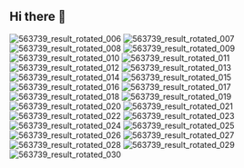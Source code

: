 ## Hi there 👋

<!--

**Here are some ideas to get you started:**

🙋‍♀️ A short introduction - what is your organization all about?
🌈 Contribution guidelines - how can the community get involved?
👩‍💻 Useful resources - where can the community find your docs? Is there anything else the community should know?
🍿 Fun facts - what does your team eat for breakfast?
🧙 Remember, you can do mighty things with the power of [Markdown](https://docs.github.com/github/writing-on-github/getting-started-with-writing-and-formatting-on-github/basic-writing-and-formatting-syntax)
-->



![563739_result_rotated_006](https://github.com/COOING-team/.github/assets/94737714/be530689-f365-49f6-996e-568d49fb694c)
![563739_result_rotated_007](https://github.com/COOING-team/.github/assets/94737714/f182f485-99a0-4951-9d00-b8289ad58b69)
![563739_result_rotated_008](https://github.com/COOING-team/.github/assets/94737714/4fcca5ec-f158-44cc-85aa-3415412e52dc)
![563739_result_rotated_009](https://github.com/COOING-team/.github/assets/94737714/bb70ab78-c1b0-4062-bdc7-63e20831b682)
![563739_result_rotated_010](https://github.com/COOING-team/.github/assets/94737714/f5b3d255-5015-46e9-96d2-1ad125262e74)
![563739_result_rotated_011](https://github.com/COOING-team/.github/assets/94737714/6025bd7a-4722-4d2f-a3f2-c65538cf4b02)
![563739_result_rotated_012](https://github.com/COOING-team/.github/assets/94737714/d5ec8bcf-2847-45b8-a1ba-c88b98acbace)
![563739_result_rotated_013](https://github.com/COOING-team/.github/assets/94737714/db187fe5-8479-4ee8-a7a3-2e75b2af40e5)
![563739_result_rotated_014](https://github.com/COOING-team/.github/assets/94737714/681bee0e-1b82-4f37-8488-a9549cbe0d58)
![563739_result_rotated_015](https://github.com/COOING-team/.github/assets/94737714/3bc280ad-04cc-4463-bee8-c31f563be49a)
![563739_result_rotated_016](https://github.com/COOING-team/.github/assets/94737714/8fff9e6d-1973-47cf-9242-9da4c1dfe75b)
![563739_result_rotated_017](https://github.com/COOING-team/.github/assets/94737714/6adde8d4-c547-4707-ac25-7f5b151b9aab)
![563739_result_rotated_018](https://github.com/COOING-team/.github/assets/94737714/b634e200-31b4-4532-b0a5-0a4a794bc80f)
![563739_result_rotated_019](https://github.com/COOING-team/.github/assets/94737714/7e203b2b-9d25-4508-afb8-c942ffd135ce)
![563739_result_rotated_020](https://github.com/COOING-team/.github/assets/94737714/4a5d8b6f-8470-412d-8b3f-b28228deb71b)
![563739_result_rotated_021](https://github.com/COOING-team/.github/assets/94737714/65f196b1-b38e-4fe4-ba03-bb3456b07951)
![563739_result_rotated_022](https://github.com/COOING-team/.github/assets/94737714/e01a6120-c22a-4240-a2f2-ca58b327f345)
![563739_result_rotated_023](https://github.com/COOING-team/.github/assets/94737714/4e7a2a0d-6985-46be-a94e-e917b56f47e2)
![563739_result_rotated_024](https://github.com/COOING-team/.github/assets/94737714/a7afbae5-047f-4795-9e79-0a70b885bbce)
![563739_result_rotated_025](https://github.com/COOING-team/.github/assets/94737714/09698d13-e899-43f9-aaa5-1fadefc9b118)
![563739_result_rotated_026](https://github.com/COOING-team/.github/assets/94737714/d6a79839-6a3c-4db0-93af-f1f9e4fdadfe)
![563739_result_rotated_027](https://github.com/COOING-team/.github/assets/94737714/3b7b9c6b-67b5-44c6-8674-c0f90c2046d7)
![563739_result_rotated_028](https://github.com/COOING-team/.github/assets/94737714/e4cb58f8-8a54-41fb-83d2-19ab75b27a28)
![563739_result_rotated_029](https://github.com/COOING-team/.github/assets/94737714/007cd3d4-c7f3-48c6-8d67-3ed3b5fbeda9)
![563739_result_rotated_030](https://github.com/COOING-team/.github/assets/94737714/0d66bdc2-2bef-4beb-b208-c1227c65fa1a)
